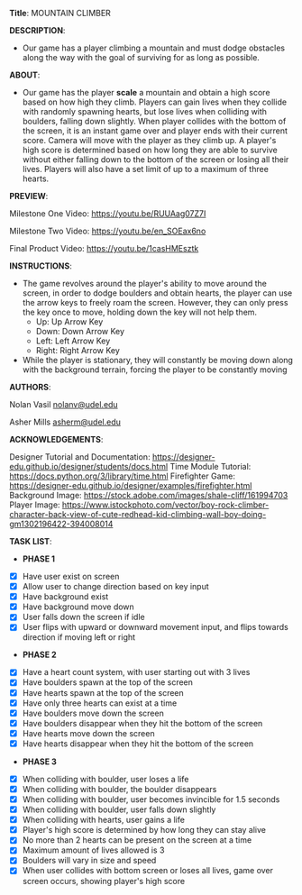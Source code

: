 **Title**:
MOUNTAIN CLIMBER


**DESCRIPTION**:
- Our game has a player climbing a mountain and must dodge obstacles along the way with the goal of surviving for as long as possible.

**ABOUT**:
- Our game has the player **scale** a mountain and obtain a high score based on how high they climb. Players can gain 
lives when they collide with randomly spawning hearts, but lose lives when colliding with boulders, falling down slightly. When
player collides with the bottom of the screen, it is an instant game over and player ends with their current score. Camera will
move with the player as they climb up. A player's high score is determined based on how long they are able to survive without either
falling down to the bottom of the screen or losing all their lives. Players will also have a set limit of up to a maximum of three hearts.

**PREVIEW**:

Milestone One Video:
https://youtu.be/RUUAag07Z7I

Milestone Two Video:
https://youtu.be/en_SOEax6no

Final Product Video:
https://youtu.be/1casHMEsztk

**INSTRUCTIONS**:

- The game revolves around the player's ability to move around the screen, in order to dodge boulders and obtain hearts,
the player can use the arrow keys to freely roam the screen. However, they can only press the key once to move, holding down the
key will not help them.
    - Up: Up Arrow Key
    - Down: Down Arrow Key
    - Left: Left Arrow Key
    - Right: Right Arrow Key
- While the player is stationary, they will constantly be moving down along with the background terrain, forcing the player to
be constantly moving

**AUTHORS**:

Nolan Vasil nolanv@udel.edu

Asher Mills asherm@udel.edu

**ACKNOWLEDGEMENTS**:

Designer Tutorial and Documentation: https://designer-edu.github.io/designer/students/docs.html
Time Module Tutorial: https://docs.python.org/3/library/time.html
Firefighter Game: https://designer-edu.github.io/designer/examples/firefighter.html
Background Image: https://stock.adobe.com/images/shale-cliff/161994703
Player Image: https://www.istockphoto.com/vector/boy-rock-climber-character-back-view-of-cute-redhead-kid-climbing-wall-boy-doing-gm1302196422-394008014

**TASK LIST**:

- **PHASE 1**
- [x] Have user exist on screen
- [x] Allow user to change direction based on key input
- [x] Have background exist
- [x] Have background move down
- [x] User falls down the screen if idle
- [x] User flips with upward or downward movement input, and flips towards direction if moving left or right
- **PHASE 2**
- [X] Have a heart count system, with user starting out with 3 lives
- [X] Have boulders spawn at the top of the screen
- [X] Have hearts spawn at the top of the screen
- [X] Have only three hearts can exist at a time
- [X] Have boulders move down the screen
- [X] Have boulders disappear when they hit the bottom of the screen
- [X] Have hearts move down the screen
- [X] Have hearts disappear when they hit the bottom of the screen
- **PHASE 3**
- [X] When colliding with boulder, user loses a life
- [X] When colliding with boulder, the boulder disappears
- [X] When colliding with boulder, user becomes invincible for 1.5 seconds
- [X] When colliding with boulder, user falls down slightly
- [X] When colliding with hearts, user gains a life
- [X] Player's high score is determined by how long they can stay alive
- [X] No more than 2 hearts can be present on the screen at a time
- [X] Maximum amount of lives allowed is 3
- [X] Boulders will vary in size and speed
- [X] When user collides with bottom screen or loses all lives, game over screen occurs, showing player's high score